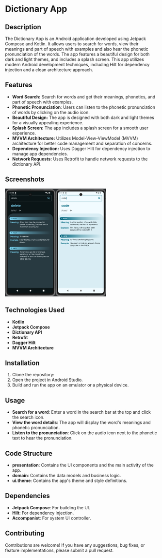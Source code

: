 # Dictionary App

## Description

The Dictionary App is an Android application developed using Jetpack Compose and Kotlin. It allows users to search for words, view their meanings and part of speech with examples and also hear the phonetic pronunciation of the words. The app features a beautiful design for both dark and light themes, and includes a splash screen. This app utilizes modern Android development techniques, including Hilt for dependency injection and a clean architecture approach.

## Features

- **Word Search:** Search for words and get their meanings, phonetics, and part of speech with examples.
- **Phonetic Pronunciation**: Users can listen to the phonetic pronunciation of words by clicking on the audio icon.
- **Beautiful Design:** The app is designed with both dark and light themes for a visually appealing experience.
- **Splash Screen:** The app includes a splash screen for a smooth user experience.
- **MVVM Architecture:** Utilizes Model-View-ViewModel (MVVM) architecture for better code management and separation of concerns.
- **Dependency Injection:** Uses Dagger Hilt for dependency injection to manage app dependencies.
- **Network Requests:** Uses Retrofit to handle network requests to the dictionary API.

## Screenshots

<img  align="left" src="dark_theme.png" width="33%" height="33%">
<img src="light_theme.png" width="33%" height="33%">

## Technologies Used

- **Kotlin**
- **Jetpack Compose**
- **Dictionary API**
- **Retrofit**
- **Dagger Hilt**
- **MVVM Architecture**

## Installation

1. Clone the repository:
2. Open the project in Android Studio.
3. Build and run the app on an emulator or a physical device.

## Usage

- **Search for a word**: Enter a word in the search bar at the top and click the search icon.
- **View the word details**: The app will display the word's meanings and phonetic pronunciation.
- **Listen to the pronunciation**: Click on the audio icon next to the phonetic text to hear the pronunciation.

## Code Structure

- **presentation**: Contains the UI components and the main activity of the app.
- **domain**: Contains the data models and business logic.
- **ui.theme**: Contains the app's theme and style definitions.

## Dependencies

- **Jetpack Compose**: For building the UI.
- **Hilt**: For dependency injection.
- **Accompanist**: For system UI controller.

## Contributing

Contributions are welcome! If you have any suggestions, bug fixes, or feature implementations, please submit a pull request.

